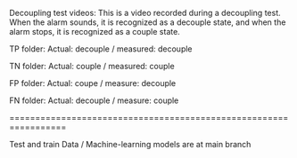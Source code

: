 Decoupling test videos: This is a video recorded during a decoupling test. When the alarm sounds, it is recognized as a decouple state, and when the alarm stops, it is recognized as a couple state.

TP folder: Actual: decouple / measured: decouple

TN folder: Actual: couple / measured: couple

FP folder: Actual: coupe / measure: decouple


FN folder: Actual: decouple / measure: couple

=================================================================

Test and train Data / Machine-learning models are at main branch
